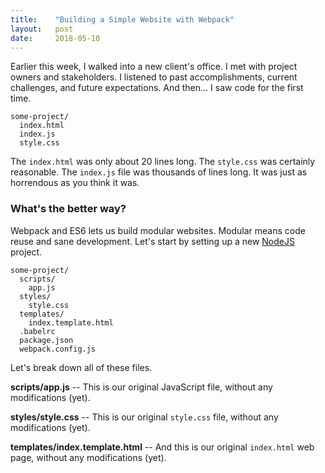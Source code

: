 ```yaml
---
title:    "Building a Simple Website with Webpack"
layout:   post
date:     2018-05-10
---
```


Earlier this week, I walked into a new client's office. I met with project owners and stakeholders. I listened to past accomplishments, current challenges, and future expectations. And then... I saw code for the first time.

```
some-project/
  index.html
  index.js
  style.css
```

The `index.html` was only about 20 lines long. The `style.css` was certainly reasonable. The `index.js` file was thousands of lines long. It was just as horrendous as you think it was.

### What's the better way?

Webpack and ES6 lets us build modular websites. Modular means code reuse and sane development. Let's start by setting up a new [NodeJS](https://nodejs.org) project.

```
some-project/
  scripts/
    app.js
  styles/
    style.css
  templates/
    index.template.html
  .babelrc
  package.json
  webpack.config.js
```

Let's break down all of these files.

**scripts/app.js** -- This is our original JavaScript file, without any modifications (yet).

**styles/style.css** -- This is our original `style.css` file, without any modifications (yet).

**templates/index.template.html** -- And this is our original `index.html` web page, without any modifications (yet).
